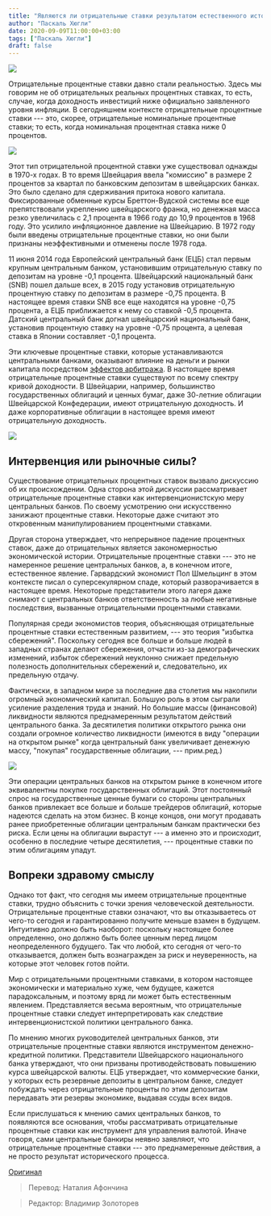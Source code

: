 ```yaml
---
title: "Являются ли отрицательные ставки результатом естественного исторического развития?"
author: "Паскаль Хюгли"
date: 2020-09-09T11:00:00+03:00
tags: ["Паскаль Хюгли"]
draft: false
---
```

![](https://cdn.mises.org/styles/slideshow/s3/static-page/img/intervention1-750x516.jpg?itok=IKYGIEiO)


Отрицательные процентные ставки давно стали реальностью. Здесь мы говорим не об отрицательных реальных процентных ставках, то есть, случае, когда доходность инвестиций ниже официально заявленного уровня инфляции. В сегодняшнем контексте отрицательные процентные ставки --- это, скорее, отрицательные номинальные процентные ставки; то есть, когда номинальная процентная ставка ниже 0 процентов.

![](https://lh6.googleusercontent.com/0kiYDT4SxFSgOaqA77LwLevf2w1w7MHfbMk0qGO7WYQozru-z1lnDbTTQ1JQpc5R6mnypKUIjZe7lUpka9PBCGYuhYPPn6pMrIQP-anUzPymWyXd6zeOTH_sxGRjhoQsqIoxeRqz)

Этот тип отрицательной процентной ставки уже существовал однажды в 1970-х годах. В то время Швейцария ввела "комиссию" в размере 2 процентов за квартал по банковским депозитам в швейцарских банках. Это было сделано для сдерживания притока нового капитала. Фиксированные обменные курсы Бреттон-Вудской системы все еще препятствовали укреплению швейцарского франка, но денежная масса резко увеличилась с 2,1 процента в 1966 году до 10,9 процентов в 1968 году. Это усилило инфляционное давление на Швейцарию. В 1972 году были введены отрицательные процентные ставки, но они были признаны неэффективными и отменены после 1978 года.

11 июня 2014 года Европейский центральный банк (ЕЦБ) стал первым крупным центральным банком, установившим отрицательную ставку по депозитам на уровне -0,1 процента. Швейцарский национальный банк (SNB) пошел дальше всех, в 2015 году установив отрицательную процентную ставку по депозитам в размере -0,75 процента. В настоящее время ставки SNB все еще находятся на уровне -0,75 процента, а ЕЦБ приближается к нему со ставкой -0,5 процента. Датский центральный банк догнал швейцарский национальный банк, установив процентную ставку на уровне -0,75 процента, а целевая ставка в Японии составляет -0,1 процента.

Эти ключевые процентные ставки, которые устанавливаются центральными банками, оказывают влияние на деньги и рынки капитала посредством [эффектов арбитража](https://ru.wikipedia.org/wiki/%D0%90%D1%80%D0%B1%D0%B8%D1%82%D1%80%D0%B0%D0%B6_%28%D1%8D%D0%BA%D0%BE%D0%BD%D0%BE%D0%BC%D0%B8%D0%BA%D0%B0%29). В настоящее время отрицательные процентные ставки существуют по всему спектру кривой доходности. В Швейцарии, например, большинство государственных облигаций и ценных бумаг, даже 30-летние облигации Швейцарской Конфедерации, имеют отрицательную доходность. И даже корпоративные облигации в настоящее время имеют отрицательную доходность.

![](https://lh4.googleusercontent.com/EgglxUIA5JALDh6E8pmYPYpOP_QYUts5-yo841sS6QM14Jty293PZhwZr5Gxo8h2SwS2uqzusHsnochEGLf5gvtusgr2hJQm1Zs5L6uGInDTSjXnxt0hi3XOd0T-dQlg4cTLBNXl)

## Интервенция или рыночные силы?

Существование отрицательных процентных ставок вызвало дискуссию об их происхождении. Одна сторона этой дискуссии рассматривает отрицательные процентные ставки как интервенционистскую меру центральных банков. По своему усмотрению они искусственно занижают процентные ставки. Некоторые даже считают это откровенным манипулированием процентными ставками.

Другая сторона утверждает, что непрерывное падение процентных ставок, даже до отрицательных является закономерностью экономической истории. Отрицательные процентные ставки --- это не намеренное решение центральных банков, а, в конечном итоге, естественное явление. Гарвардский экономист Пол Шмельцинг в этом контексте писал о суперсекулярном спаде, который разворачивается в настоящее время. Некоторые представители этого лагеря даже снимают с центральных банков ответственность за любые негативные последствия, вызванные отрицательными процентными ставками.

Популярная среди экономистов теория, объясняющая отрицательные процентные ставки естественным развитием, --- это теория "избытка сбережений". Поскольку сегодня все больше и больше людей в западных странах делают сбережения, отчасти из-за демографических изменений, избыток сбережений неуклонно снижает предельную полезность дополнительных сбережений и, следовательно, их предельную отдачу.

Фактически, в западном мире за последние два столетия мы накопили огромный экономический капитал. Большую роль в этом сыграли усиление разделения труда и знаний. Но большие массы (финансовой) ликвидности являются преднамеренным результатом действий центрального банка. За десятилетия политики открытого рынка они создали огромное количество ликвидности (имеются в виду "операции на открытом рынке" когда центральный банк увеличивает денежную массу, "покупая" государственные облигации, --- прим.ред.)

![](https://lh5.googleusercontent.com/nu92U-8hZtdIA-DShispAiyeU07PiwlImizcswSATajRCPJsA21Vr5tUDCoOocmCYEFemIHRfBZSGPoTy-LpFiffdetAxGQZcFxs4L6YnCyr-z8B6-k23LI4tuMz3nkGKd9nNSkn)

Эти операции центральных банков на открытом рынке в конечном итоге эквивалентны покупке государственных облигаций. Этот постоянный спрос на государственные ценные бумаги со стороны центральных банков привлекает все больше и больше трейдеров облигаций, которые надеются сделать на этом бизнес. В конце концов, они могут продавать ранее приобретенные облигации центральным банкам практически без риска. Если цены на облигации вырастут --- а именно это и происходит, особенно в последние четыре десятилетия, --- процентные ставки по этим облигациям упадут.

## Вопреки здравому смыслу

Однако тот факт, что сегодня мы имеем отрицательные процентные ставки, трудно объяснить с точки зрения человеческой деятельности. Отрицательные процентные ставки означают, что вы отказываетесь от чего-то сегодня и гарантированно получите меньше взамен в будущем. Интуитивно должно быть наоборот: поскольку настоящее более определенно, оно должно быть более ценным перед лицом неопределенного будущего. Так что любой, кто сегодня от чего-то отказывается, должен быть вознагражден за риск и неуверенность, на которые этот человек готов пойти.

Мир с отрицательными процентными ставками, в котором настоящее экономически и материально хуже, чем будущее, кажется парадоксальным, и поэтому вряд ли может быть естественным явлением. Представляется весьма вероятным, что отрицательные процентные ставки следует интерпретировать как следствие интервенционистской политики центрального банка.

По мнению многих руководителей центральных банков, эти отрицательные процентные ставки являются инструментом денежно-кредитной политики. Представители Швейцарского национального банка утверждают, что они призваны противодействовать повышению курса швейцарской валюты. ЕЦБ утверждает, что коммерческие банки, у которых есть резервные депозиты в центральном банке, следует побуждать через отрицательные проценты по этим депозитам передавать эти резервы экономике, выдавая ссуды всех видов.

Если прислушаться к мнению самих центральных банков, то появляются все основания, чтобы рассматривать отрицательные процентные ставки как инструмент для управления валютой. Иначе говоря, сами центральные банкиры неявно заявляют, что отрицательные процентные ставки --- это преднамеренные действия, а не просто результат исторического процесса.

[Оригинал](https://mises.org/wire/are-negative-rates-natural-historical-development)

> Перевод: Наталия Афончина

> Редактор: Владимир Золоторев
